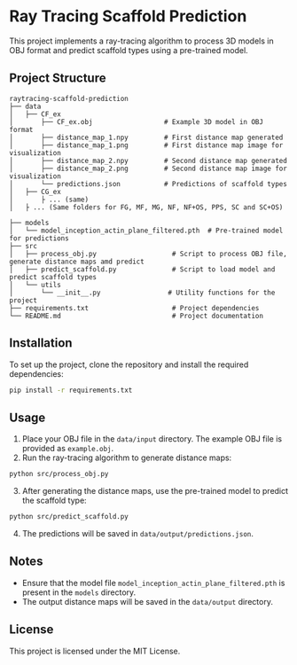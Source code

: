 # Ray Tracing Scaffold Prediction

This project implements a ray-tracing algorithm to process 3D models in OBJ format and predict scaffold types using a pre-trained model.

## Project Structure

```
raytracing-scaffold-prediction
├── data
│   ├── CF_ex
│       ├── CF_ex.obj                  # Example 3D model in OBJ format
│       ├── distance_map_1.npy         # First distance map generated
│       ├── distance_map_1.png         # First distance map image for visualization
│       ├── distance_map_2.npy         # Second distance map generated
│       ├── distance_map_2.png         # Second distance map image for visualization
│       └── predictions.json           # Predictions of scaffold types
│   ├── CG_ex
│       ├ ... (same)
│   ├ ... (Same folders for FG, MF, MG, NF, NF+OS, PPS, SC and SC+OS)

├── models
│   └── model_inception_actin_plane_filtered.pth  # Pre-trained model for predictions
├── src
│   ├── process_obj.py                   # Script to process OBJ file, generate distance maps amd predict
│   ├── predict_scaffold.py              # Script to load model and predict scaffold types
│   └── utils
│       └── __init__.py                 # Utility functions for the project
├── requirements.txt                     # Project dependencies
└── README.md                            # Project documentation
```

## Installation

To set up the project, clone the repository and install the required dependencies:

```bash
pip install -r requirements.txt
```

## Usage

1. Place your OBJ file in the `data/input` directory. The example OBJ file is provided as `example.obj`.
2. Run the ray-tracing algorithm to generate distance maps:

```bash
python src/process_obj.py
```

3. After generating the distance maps, use the pre-trained model to predict the scaffold type:

```bash
python src/predict_scaffold.py
```

4. The predictions will be saved in `data/output/predictions.json`.

## Notes

- Ensure that the model file `model_inception_actin_plane_filtered.pth` is present in the `models` directory.
- The output distance maps will be saved in the `data/output` directory.

## License

This project is licensed under the MIT License.